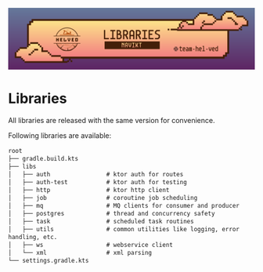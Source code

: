 ![img](banner.png)

# Libraries
All libraries are released with the same version for convenience.


Following libraries are available:

```
root
├── gradle.build.kts    
├── libs
│   ├── auth                # ktor auth for routes
│   ├── auth-test           # ktor auth for testing
│   ├── http                # ktor http client
│   ├── job                 # coroutine job scheduling
│   ├── mq                  # MQ clients for consumer and producer
│   ├── postgres            # thread and concurrency safety
│   ├── task                # scheduled task routines
│   ├── utils               # common utilities like logging, error handling, etc.
│   ├── ws                  # webservice client
│   └── xml                 # xml parsing
└── settings.gradle.kts

```
